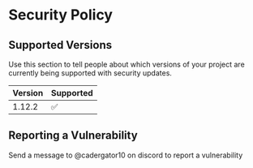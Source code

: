 # Security Policy

## Supported Versions

Use this section to tell people about which versions of your project are
currently being supported with security updates.

| Version  | Supported          |
| -------  | ------------------ |
| 1.12.2   | :white_check_mark: |

## Reporting a Vulnerability

Send a message to @cadergator10 on discord to report a vulnerability
